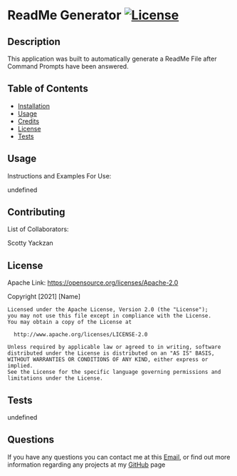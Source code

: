 # ReadMe Generator [![License](https://img.shields.io/badge/License-Apache%202.0-blue.svg)](https://opensource.org/licenses/Apache-2.0)                

## Description
    
This application was built to automatically generate a ReadMe File after Command Prompts have been answered. 
    
## Table of Contents
    
- [Installation](#installation)
- [Usage](#usage)
- [Credits](#credits)
- [License](#license)
- [Tests](#Tests)

## Usage

Instructions and Examples For Use:

undefined

## Contributing

List of Collaborators:

Scotty Yackzan

## License

Apache Link: https://opensource.org/licenses/Apache-2.0

 Copyright [2021] [Name]

    Licensed under the Apache License, Version 2.0 (the "License");
    you may not use this file except in compliance with the License.
    You may obtain a copy of the License at
 
      http://www.apache.org/licenses/LICENSE-2.0
 
    Unless required by applicable law or agreed to in writing, software
    distributed under the License is distributed on an "AS IS" BASIS,
    WITHOUT WARRANTIES OR CONDITIONS OF ANY KIND, either express or implied.
    See the License for the specific language governing permissions and
    limitations under the License.

## Tests

undefined

## Questions

If you have any questions you can contact me at this [Email](syackzan@gmail.com), or find out more information regarding any projects at my [GitHub](undefined) page